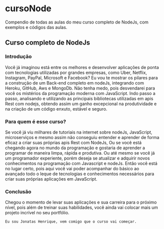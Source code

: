# cursoNode
Compendio de todas as aulas do meu curso completo de NodeJs, com exemplos e códigos das aulas.

## Curso completo de NodeJs

### Introdução

  Você já imaginou está entre os melhores e desenvolver aplicações de ponta com       tecnologias utilizadas por grandes empresas, como Uber, Netflix, Instagram, PayPal, Microsoft e Facebook?
	Eu vou te mostrar os pilares para a construção de um Back-end completo em nodeJs, integrando com Heroku, GitHub, Aws e MongoDb.
	Não tenha medo, pois desvendarei para você os mistérios da programação moderna com JavaScript.
	Indo passo a passo, analisando e utilizando as principais bibliotecas utilizadas em apis Rest com nodejs, obtendo assim um ganho excepcional na produtividade e na criação de um código enxuto, estável e seguro.

### Para quem é esse curso?

  Se você já viu milhares de tutoriais na internet sobre nodeJs, JavaScript, microserviços e mesmo assim não conseguiu entender e aprender de forma eficaz a criar suas próprias apis Rest com NodeJs,
	Ou se você está chegando agora no mundo da programação e gostaria de aprender a programar de maneira limpa, rápida e produtiva.
	Ou até mesmo se você já um programador experiente, porém deseja se atualizar e adquirir novos conhecimentos na programação com Javascript e nodeJs.
	Então você está no lugar certo, pois aqui você vai poder acompanhar do básico ao avançado todo o leque de tecnologias e conhecimentos necessários para criar suas próprias aplicações em JavaScript.

### Conclusão

  Chegou o momento de levar suas aplicações e sua carreira para o próximo nível, pois além de treinar suas habilidades, você ainda vai colocar mais um projeto incrível no seu portfólio.

	Eu sou Jonatas Henrique, vem comigo que o curso vai começar.
